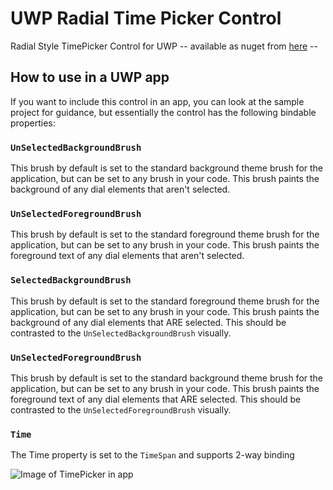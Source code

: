 # UWP Radial Time Picker Control
Radial Style TimePicker Control for UWP
-- available as nuget from [here](https://www.nuget.org/packages/DeanChalk.UWP.TimePicker) --


## How to use in a UWP app
If you want to include this control in an app, you can look at the sample project for guidance, but essentially the control has the following bindable properties:

### `UnSelectedBackgroundBrush`

This brush by default is set to the standard background theme brush for the application, but can be set to any brush in your code. This brush paints the background of any dial elements that aren't selected.

### `UnSelectedForegroundBrush`

This brush by default is set to the standard foreground theme brush for the application, but can be set to any brush in your code. This brush paints the foreground text of any dial elements that aren't selected.

### `SelectedBackgroundBrush`

This brush by default is set to the standard foreground theme brush for the application, but can be set to any brush in your code. This brush paints the background of any dial elements that ARE selected. This should be contrasted to the `UnSelectedBackgroundBrush` visually.

### `UnSelectedForegroundBrush`

This brush by default is set to the standard background theme brush for the application, but can be set to any brush in your code. This brush paints the foreground text of any dial elements that ARE selected. This should be contrasted to the `UnSelectedForegroundBrush` visually.

### `Time`

The Time property is set to the `TimeSpan` and supports 2-way binding


![Image of TimePicker in app](https://github.com/deanchalk/UWPTimePicker/blob/master/docs/images/screenshot.gif)



